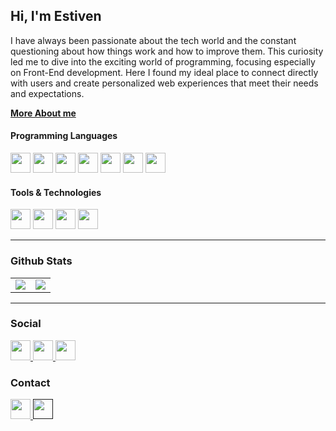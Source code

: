 ## Hi, I'm Estiven

<p>
  I have always been passionate about the tech world and the constant questioning about how things work and how to improve them. This curiosity led me to dive into the exciting world of programming, focusing especially on Front-End development. Here I found my ideal place to connect directly with users and create personalized web experiences that meet their needs and expectations.
</p>

<a href="https://www.linkedin.com/in/estivenvalencia/#about">__More About me__<a/>

<h4>Programming Languages</h4>
<p>
  <img src="https://img.shields.io/badge/NEXT_JS-000000?style=for-the-badge&logo=nextdotjs&logoColor=white" height="32px" />
  <img src="https://img.shields.io/badge/react_js-087EA4?style=for-the-badge&logo=react&logoColor=white" height="32px" />
  <img src="https://img.shields.io/badge/TypeScript-2F76C4?style=for-the-badge&logo=typescript&logoColor=white" height="32px" />
  <img src="https://img.shields.io/badge/JavaScript-F7DF1E?style=for-the-badge&logo=javascript&logoColor=black" height="32px" />
  <img src="https://img.shields.io/badge/sass-CF649A?style=for-the-badge&logo=sass&logoColor=white" height="32px" />
  <img src="https://img.shields.io/badge/CSS3-1572B6?style=for-the-badge&logo=css3&logoColor=white" height="32px" />
  <img src="https://img.shields.io/badge/HTML5-E34F26?style=for-the-badge&logo=html5&logoColor=white" height="32px" />
  
</p>

<h4>Tools & Technologies</h4>
<p>
  <img src="https://img.shields.io/badge/Git-F05032?style=for-the-badge&logo=git&logoColor=white" height="32px" />
  <img src="https://img.shields.io/badge/GitHub-100000?style=for-the-badge&logo=github&logoColor=white" height="32px" />
  <img src="https://img.shields.io/badge/FIGMA-F24E1E?style=for-the-badge&logo=figma&logoColor=white" height="32px" />
  <img src="https://img.shields.io/badge/VERCEL-000000?style=for-the-badge&logo=vercel&logoColor=white" height="32px" />
</p>

---

### Github Stats

<table>
  <tr>
    <td valign="top" >
      <img src="https://devestivenvalencia-stats.vercel.app/api/top-langs/?username=devEstivenValencia&theme=ayu-mirage&card_width=450em&layout=compact"/>
    </td>
    <td valign="top" >
      <img src="https://devestivenvalencia-stats.vercel.app/api?username=devEstivenValencia&show_icons=true&theme=ayu-mirage&hide=stars&count_private=true&card_width=450em"/>
    </td>
  </tr>
</table>

---

### Social
  <a href="https://www.linkedin.com/in/estivenvalencia/" target="_blank" >
    <img src="https://img.shields.io/badge/LinkedIn-0077B5?style=for-the-badge&logo=linkedin&logoColor=white"height="32px" />
  </a>
    <a href="https://dev.estivenvalencia.co/" target="_blank" >
      <img src="https://img.shields.io/badge/WEBSITE-FFFFFF?style=for-the-badge&logo=devrant&logoColor=black"height="32px" />
  </a>
  <a href="https://dev.estivenvalencia.co/curriculum" target="_blank" >
    <img src="https://img.shields.io/badge/Curriculum-000000?style=for-the-badge&logo=dev.to&logoColor=white"height="32px" />
  </a>

### Contact
  <a href="mailto:contacto@estivenvalencia.co" target="_blank" >
    <img src="https://img.shields.io/badge/SEND_MAIL-D14836?style=for-the-badge&logo=maildotru&logoColor=white"height="32px" />
  </a>
  <a href="">
    <img src="https://img.shields.io/badge/SEND_MESSAGE-25D366?style=for-the-badge&logo=whatsapp&logoColor=white" height="32px" />
  </a>
